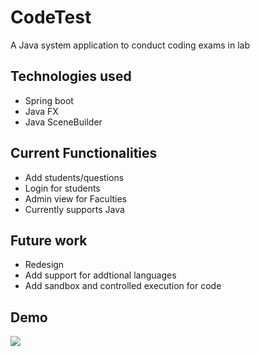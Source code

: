 # CodeTest
 A Java system application to conduct coding exams in lab

## Technologies used
- Spring boot
- Java FX
- Java SceneBuilder

## Current Functionalities
- Add students/questions
- Login for students
- Admin view for Faculties
- Currently supports Java

## Future work
- Redesign
- Add support for addtional languages
- Add sandbox and controlled execution for code


## Demo
![](Demo.gif)
